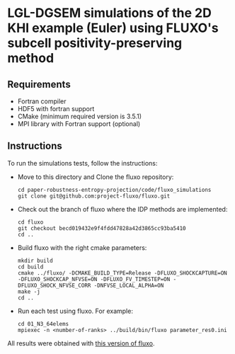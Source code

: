 # LGL-DGSEM simulations of the 2D KHI example (Euler) using FLUXO's subcell positivity-preserving method

## Requirements
* Fortran compiler
* HDF5 with fortran support
* CMake (minimum required version is 3.5.1)
* MPI library with Fortran support (optional)
## Instructions

To run the simulations tests, follow the instructions:

* Move to this directory and Clone the fluxo repository:
  ```
  cd paper-robustness-entropy-projection/code/fluxo_simulations
  git clone git@github.com:project-fluxo/fluxo.git
  ```
* Check out the branch of fluxo where the IDP methods are implemented:
  ```
  cd fluxo
  git checkout becd019432e9f4fdd47828a42d3865cc93ba5410
  cd ..
  ```
* Build fluxo with the right cmake parameters:
  ```
  mkdir build
  cd build
  cmake ../fluxo/ -DCMAKE_BUILD_TYPE=Release -DFLUXO_SHOCKCAPTURE=ON -DFLUXO_SHOCKCAP_NFVSE=ON -DFLUXO_FV_TIMESTEP=ON -DFLUXO_SHOCK_NFVSE_CORR -DNFVSE_LOCAL_ALPHA=ON 
  make -j
  cd ..
  ```
* Run each test using fluxo. For example:
  ```
  cd 01_N3_64elems
  mpiexec -n <number-of-ranks> ../build/bin/fluxo parameter_res0.ini
  ```

All results were obtained with [this version of fluxo](https://github.com/project-fluxo/fluxo/tree/becd019432e9f4fdd47828a42d3865cc93ba5410).

